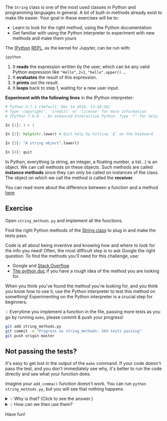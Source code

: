 The `String` class is one of the most used classes in Python and programming languages in general. A lot of built-in methods already exist to make life easier. Your goal in these exercises will be to:

- Learn to look for the right method, using the Python documentation
- Get familiar with using the Python interpreter to experiment with new methods and make them yours

The [IPython](https://ipython.org/) [REPL](https://en.wikipedia.org/wiki/Read%E2%80%93eval%E2%80%93print_loop), as the kernel for Jupyter, can be run with:

```bash
ipython
```

1. It **reads** the expression written by the user, which can be any valid Python expression like `"Hello"`, `2+2`, `"hello".upper()` ...
2. It **evaluates** the result of this expression.
3. It **prints** out the result.
4. It **loops** back to step 1, waiting for a new user input.

**Experiment with the following lines** in the IPython interpreter:

```python
# Python 3.7.1 (default, Dec 14 2018, 13:28:58)
# Type 'copyright', 'credits' or 'license' for more information
# IPython 7.8.0 -- An enhanced Interactive Python. Type '?' for help.

In [1]: 1 + 1

In [2]: help(str.lower) # Quit help by hitting `Q` on the keyboard

In [3]: "A string object".lower()

In [4]: quit
```

In Python, everything (a string, an integer, a floating number, a list...) is an object. We can call methods on these objects. Such methods are called **instance methods** since they can only be called on instances of the class. The object on which we call the method is called the **receiver**.

You can read more about the difference between a function and a method [here](https://www.tutorialspoint.com/difference-between-method-and-function-in-python)

## Exercise

Open `string_methods.py` and implement all the functions.

Find the right Python methods of the [String class](https://docs.python.org/3/library/stdtypes.html#string-methods) to plug in and make the tests pass.

Code is all about being inventive and knowing how and where to look for the info you need! Often, the most difficult step is to ask Google the right question. To find the methods you'll need for this challenge, use:

- Google and [Stack Overflow](http://stackoverflow.com/)
- [The python doc](https://docs.python.org/3) if you have a rough idea of the method you are looking for.

When you think you've found the method you're looking for, and you think you know how to use it, use the Python interpreter to test this method on something! Experimenting on the Python interpreter is a crucial step for beginners.

💡 Everytime you implement a function in the file, passing more tests as you go by running `make`, please commit & push your progress!

```bash
git add string_methods.py
git commit -m "Progress on string_methods: XXX tests passing"
git push origin master
```

## Not passing the tests?

It's easy to get lost in the output of the `make` command. If your code doesn't pass the test, and you don't immediately see why, it's better to run the code directly and see what your function does.

Imagine your `add_comma()` function doesn't work. You can run `python string_methods.py`, but you will see that nothing happens.

<details>
  <summary markdown='span'>💡 Why is that? (Click to see the answer.)</summary>

  In the `.py` file, we defined functions, but we never used them.
</details>

<details>
  <summary markdown='span'>💡 How can we then use them?</summary>

  1. In your `.py` file, add a new line after the function definition.
  1. Add some code that uses your function, e.g. `add_comma("John Peter Jude")`.
  1. Make sure that this line is indented all the way to left! Otherwise the Python interpreter will think it's part of your function definition.
  1. Save the file and run:
     ```bash
     python string_methods.py
     ```
  1. Once you're done coding the function and it passes the tests, remove the line you just wrote. Otherwise it will clutter up your test output.
</details>

Have fun!
